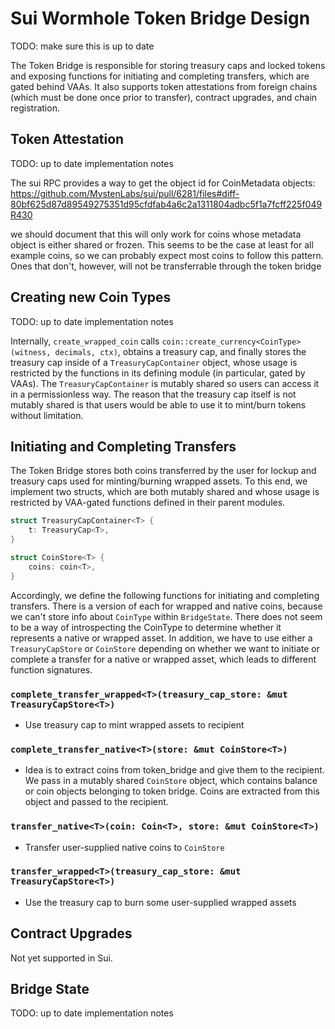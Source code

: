 # Sui Wormhole Token Bridge Design

TODO: make sure this is up to date

The Token Bridge is responsible for storing treasury caps and locked tokens and exposing functions for initiating and completing transfers, which are gated behind VAAs. It also supports token attestations from foreign chains (which must be done once prior to transfer), contract upgrades, and chain registration.

## Token Attestation

TODO: up to date implementation notes

The sui RPC provides a way to get the object id for CoinMetadata objects:
https://github.com/MystenLabs/sui/pull/6281/files#diff-80bf625d87d89549275351d95cfdfab4a6c2a1311804adbc5f1a7fcff225f049R430

we should document that this will only work for coins whose metadata object is
either shared or frozen. This seems to be the case at least for all example
coins, so we can probably expect most coins to follow this pattern. Ones that
don't, however, will not be transferrable through the token bridge

## Creating new Coin Types

TODO: up to date implementation notes

Internally, `create_wrapped_coin` calls `coin::create_currency<CoinType>(witness, decimals, ctx)`, obtains a treasury cap, and finally stores
the treasury cap inside of a `TreasuryCapContainer` object, whose usage is restricted by the functions in its defining module (in particular, gated by VAAs). The `TreasuryCapContainer` is mutably shared so users can access it in a permissionless way. The reason that the treasury cap itself
is not mutably shared is that users would be able to use it to mint/burn tokens without limitation.

## Initiating and Completing Transfers

The Token Bridge stores both coins transferred by the user for lockup and treasury caps used for minting/burning wrapped assets. To this end, we implement two structs, which are both mutably shared and whose usage is restricted by VAA-gated functions defined in their parent modules.

```rust
struct TreasuryCapContainer<T> {
	t: TreasuryCap<T>,
}
```

```rust
struct CoinStore<T> {
	coins: coin<T>,
}
```

Accordingly, we define the following functions for initiating and completing transfers. There is a version of each for wrapped and native coins, because we can't store info about `CoinType` within `BridgeState`. There does not seem to be a way of introspecting the CoinType to determine whether it represents a native or wrapped asset. In addition, we have to use either a `TreasuryCapStore` or `CoinStore` depending on whether we want to initiate or complete a transfer for a native or wrapped asset, which leads to different function signatures.

### `complete_transfer_wrapped<T>(treasury_cap_store: &mut TreasuryCapStore<T>)`
- Use treasury cap to mint wrapped assets to recipient

### `complete_transfer_native<T>(store: &mut CoinStore<T>)`
- Idea is to extract coins from token_bridge and give them to the recipient. We pass in a mutably shared `CoinStore` object, which contains balance or coin objects belonging to token bridge. Coins are extracted from this object and passed to the recipient.

### `transfer_native<T>(coin: Coin<T>, store: &mut CoinStore<T>)`
- Transfer user-supplied native coins to `CoinStore`
### `transfer_wrapped<T>(treasury_cap_store: &mut TreasuryCapStore<T>)`
- Use the treasury cap to burn some user-supplied wrapped assets

## Contract Upgrades
Not yet supported in Sui.

## Bridge State
TODO: up to date implementation notes
